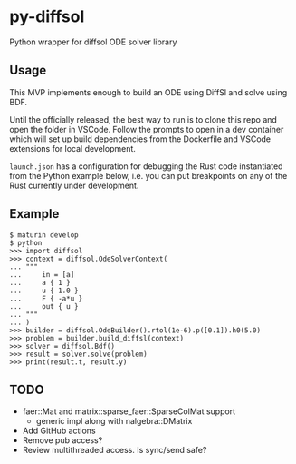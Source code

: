 # py-diffsol

Python wrapper for diffsol ODE solver library

## Usage

This MVP implements enough to build an ODE using DiffSl and solve using BDF.

Until the officially released, the best way to run is to clone this repo and
open the folder in VSCode. Follow the prompts to open in a dev container which
will set up build dependencies from the Dockerfile and VSCode extensions for
local development.

`launch.json` has a configuration for debugging the Rust code instantiated from
the Python example below, i.e. you can put breakpoints on any of the Rust
currently under development.

## Example

    $ maturin develop
    $ python
    >>> import diffsol
    >>> context = diffsol.OdeSolverContext(
    ... """
    ...     in = [a]
    ...     a { 1 }
    ...     u { 1.0 }
    ...     F { -a*u }
    ...     out { u }
    ... """
    ... )
    >>> builder = diffsol.OdeBuilder().rtol(1e-6).p([0.1]).h0(5.0)
    >>> problem = builder.build_diffsl(context)
    >>> solver = diffsol.Bdf()
    >>> result = solver.solve(problem)
    >>> print(result.t, result.y)

## TODO

- faer::Mat and matrix::sparse_faer::SparseColMat support
  - generic impl along with nalgebra::DMatrix
- Add GitHub actions
- Remove pub access?
- Review multithreaded access. Is sync/send safe?
